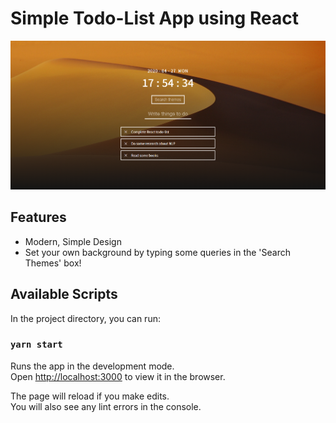 # Simple Todo-List App using React
![sample pic](./sample.png)

## Features
- Modern, Simple Design
- Set your own background by typing some queries in the 'Search Themes' box!


## Available Scripts

In the project directory, you can run:

### `yarn start`

Runs the app in the development mode.<br />
Open [http://localhost:3000](http://localhost:3000) to view it in the browser.

The page will reload if you make edits.<br />
You will also see any lint errors in the console.